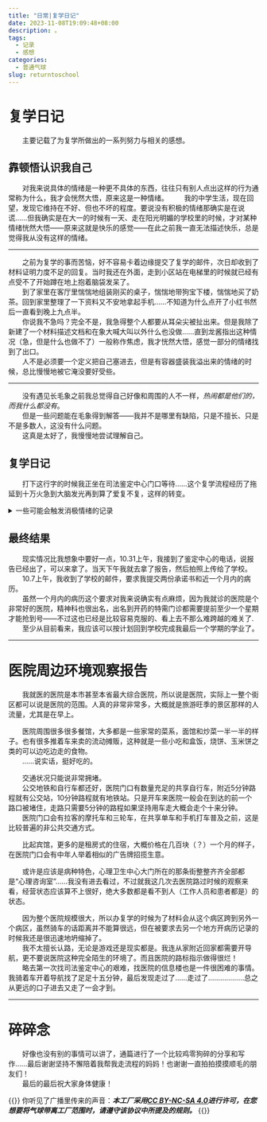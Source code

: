 ```yaml
---
title: "日常|复学日记"
date: 2023-11-08T19:09:48+08:00
description: 。
tags:
  - 记录
  - 感想
categories:
  - 普通气球
slug: returntoschool
---
```

<style>
  blockquote {
    color: #2a4f43; /* 设置字体颜色 */
  }
</style>
# 复学日记
&emsp;&emsp;主要记载了为复学所做出的一系列努力与相关的感想。
## 靠顿悟认识我自己
&emsp;&emsp;对我来说具体的情绪是一种更不具体的东西，往往只有别人点出这样的行为通常称为什么，我才会恍然大悟，原来这是一种情绪。
&emsp;&emsp;我的中学生活，现在回望，发现它维持在不好、但也不坏的程度。要说没有积极的情绪那确实是在说谎……但我确实是在大一的时候有一天、走在阳光明媚的学校里的时候，才对某种情绪恍然大悟——原来这就是快乐的感觉——在此之前我一直无法描述快乐，总是觉得我从没有这样的情绪。

---

&emsp;&emsp;之前为复学的事而苦恼，好不容易卡着边缘提交了复学的邮件，次日却收到了材料证明力度不足的回复。当时我还在外面，走到小区站在电梯里的时候就已经有点受不了开始蹲在地上抱着脑袋发呆了。<br>
&emsp;&emsp;到了家里在客厅里惴惴地组装刚买的桌子，惴惴地带狗宝下楼，惴惴地买了奶茶。回到家里整理了一下资料又不安地拿起手机……不知道为什么点开了小红书然后一直看到晚上九点半。<br>
&emsp;&emsp;你说我不急吗？完全不是，我急得整个人都要从耳朵尖被扯出来。但是我除了新建了一个材料描述文档和在象大喊大叫以外什么也没做……直到龙酱指出这种情况（急，但是什么也做不了）一般称作焦虑，我才恍然大悟，感觉一部分的情绪找到了出口。<br>
&emsp;&emsp;人不是必须要一个定义把自己塞进去，但是有容器盛装我溢出来的情绪的时候，总比慢慢地被它淹没要好受些。

---

&emsp;&emsp;没有遇见长毛象之前我总觉得自己好像和周围的人不一样，*热闹都是他们的，而我什么都没有*。<br>
&emsp;&emsp;但是一些问题能在毛象得到解答——我并不是哪里有缺陷，只是不擅长、只是不是多数人，这没有什么问题。<br>
&emsp;&emsp;这真是太好了，我慢慢地尝试理解自己。

## 复学日记
&emsp;&emsp;打下这行字的时候我正坐在司法鉴定中心门口等待……这个复学流程经历了拖延到十万火急到大脑发光再到算了爱复不复，这样的转变。
<details>
<summary>一些可能会触发消极情绪的记录</summary>

### 拖延症大爆发
&emsp;&emsp;讲道理我真的知道10月内需要提交这个证明，但是一来询问学校需要什么材料的时候得到了复制粘贴学生手册的回复——意思是等于没回复，于是我就开始拖。<br>
&emsp;&emsp;10月中的时候我趁开药跟妈来了鉴定中心一趟，拿了一张说明书走，其间有多崩溃我就不讲了，总之当时是觉得真的很麻烦所以想试试能不能只交病例……然后我又拖，拖到24号终于交上去了，次日收到回复资料不合格。<br>
&emsp;&emsp;***堂堂崩溃.jpg***<br>

### 十万火急急急急
&emsp;&emsp;现在的死线是10.31，我跟妈紧急前往司法鉴定中心，发现资料又没齐，于是跋涉去医院的各个地方打印病历和打印病历……打住院期间的病历花费了一个小时及60块钱。<br>
&emsp;&emsp;好消息是在出院一年以后我终于看到了之前入院的时候做的量表报告，坏消息是鉴定中心五点下班，当时的时间是四点。<br>
&emsp;&emsp;总之赶到了，提交了材料。<br>

---
#### 插播：
&emsp;&emsp;鉴定中心的工作人员一直说学校不一定认这个鉴定报告，我就发邮件去问了，得到你发来看看的答复。而之前也询问过医生能不能写适合复学，医生说没办法开，所以才想的去鉴定。<br>
&emsp;&emsp;于是收到这个回复的时候我真的很崩溃，真的很崩溃，我不知道要什么才行了。<br>

---

### 算了，就这样吧。
&emsp;&emsp;因为我太能拖了所以事到如今在鉴定中心不能加急的情况下不确定10.31能不能出，据说大概是不行的，所以我很大可能又做了鉴定交了钱又不能复学还要交钱保留学籍。
&emsp;&emsp;我也不知道该怎么办，除了崩溃我能怎么办。——总之去信学校询问怎么办了，但是学校已经下班了。
&emsp;&emsp;事已至此虽然我拖延要负最大的责任但是我也没什么可以做的了，就这样吧。
</details>

## 最终结果
&emsp;&emsp;现实情况比我想象中要好一点，10.31上午，我接到了鉴定中心的电话，说报告已经出了，可以来拿了。当天下午我就去拿了报告，然后拍照上传给了学校。<br>
&emsp;&emsp;10.7上午，我收到了学校的邮件，要求我提交两份承诺书和近一个月内的病历。<br>
&emsp;&emsp;虽然一个月内的病历这个要求对我来说确实有点麻烦，因为我就诊的医院是个非常好的医院，精神科也很出名，出名到开药的特需门诊都需要提前至少一个星期才能抢到号——不过这也已经是比较容易克服的、看上去不那么难跨越的难关了.
&emsp;&emsp;至少从目前看来，我应该可以按计划回到学校完成我最后一个学期的学业了。

---
# 医院周边环境观察报告
&emsp;&emsp;我就医的医院是本市甚至本省最大综合医院，所以说是医院，实际上一整个街区都可以说是医院的范围。人真的非常非常多，大概就是旅游旺季的景区那样的人流量，尤其是在早上。

&emsp;&emsp;医院周围很多很多餐馆，大多都是一些家常的菜系，面馆和炒菜一半一半的样子。也有很多推着车来卖的流动摊贩，这种就是一些小吃和盒饭，烧饼、玉米饼之类的可以边吃边走的食物。<br>
&emsp;&emsp;……说实话，挺好吃的。<br>

&emsp;&emsp;交通状况只能说非常拥堵。<br>
&emsp;&emsp;公交地铁和自行车都还好，医院门口有数量充足的共享自行车，附近5分钟路程就有公交站，10分钟路程就有地铁站。只是开车来医院一般会在到达的前一个路口被堵住，走路只需要5分钟的路程如果坚持用车走大概会走个十来分钟。<br>
&emsp;&emsp;医院门口会有拉客的摩托车和三轮车，在共享单车和手机打车普及之前，这是比较普遍的非公共交通方式。<br>

&emsp;&emsp;比起宾馆，更多的是租房式的住宿，大概价格在几百块（？）一个月的样子，在医院门口会有中年人举着相似的广告牌招揽生意。

&emsp;&emsp;或许是应该是病种特色，心理卫生中心大门所在的那条街整整齐齐全部都是“心理咨询室”……我没有进去看过，不过就我这几次去医院路过时候的观察来看，经营状态应该算不上很好，绝大多数都是看不到人（工作人员和患者都是）的状态。<br>

&emsp;&emsp;因为整个医院规模很大，所以办复学的时候为了材料会从这个病区跨到另外一个病区，虽然骑车的话距离并不能算很远，但在被要求去另一个地方开病历记录的时候我还是很迅速地坍缩掉了。<br>
&emsp;&emsp;我不太擅长认路，无论是游戏还是现实都是。我连从家附近回家都需要开导航，更不要说医院这种完全陌生的环境了。而且医院的路标指示做得很烂！<br>
&emsp;&emsp;略去第一次找司法鉴定中心的艰难，找医院的信息楼也是一件很困难的事情。我骑着车开着导航找了足足十五分钟，最后发现走过了……走过了………………总之从更远的口子进去又走了一会才到。

---

# 碎碎念
&emsp;&emsp;好像也没有别的事情可以讲了，通篇进行了一个比较鸡零狗碎的分享和写作……最后谢谢坚持不懈陪着我帮我走流程的妈妈！也谢谢一直拍拍摸摸顺毛的朋友们！<br>
&emsp;&emsp;最后的最后祝大家身体健康！


{{<card>}}
你听见了广播里传来的声音：***本工厂采用[CC BY-NC-SA 4.0](https://creativecommons.org/licenses/by-nc-sa/4.0/deed.zh-hans)进行许可，在您想要将气球带离工厂范围时，请遵守该协议中所提及的规则。***
{{</card>}}

